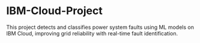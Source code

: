 # IBM-Cloud-Project
This project detects and classifies power system faults using ML models on IBM Cloud, improving grid reliability with real-time fault identification.
